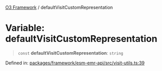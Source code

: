 [O3 Framework](../API.md) / defaultVisitCustomRepresentation

# Variable: defaultVisitCustomRepresentation

> `const` **defaultVisitCustomRepresentation**: `string`

Defined in: [packages/framework/esm-emr-api/src/visit-utils.ts:39](https://github.com/openmrs/openmrs-esm-core/blob/18d2874f03a33a6ab8295af0e87ac97fdd150718/packages/framework/esm-emr-api/src/visit-utils.ts#L39)
